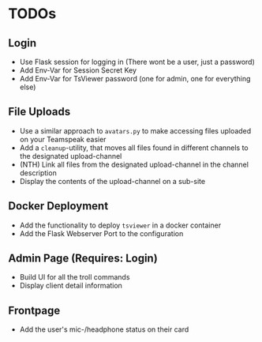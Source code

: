 # TODOs

## Login
- Use Flask session for logging in (There wont be a user, just a password)
- Add Env-Var for Session Secret Key
- Add Env-Var for TsViewer password (one for admin, one for everything else)

## File Uploads
- Use a similar approach to `avatars.py` to make accessing files uploaded on your Teamspeak easier
- Add a `cleanup`-utility, that moves all files found in different channels to the designated upload-channel
- (NTH) Link all files from the designated upload-channel in the channel description
- Display the contents of the upload-channel on a sub-site

## Docker Deployment
- Add the functionality to deploy `tsviewer` in a docker container
- Add the Flask Webserver Port to the configuration

## Admin Page (Requires: Login)
- Build UI for all the troll commands
- Display client detail information

## Frontpage
- Add the user's mic-/headphone status on their card

